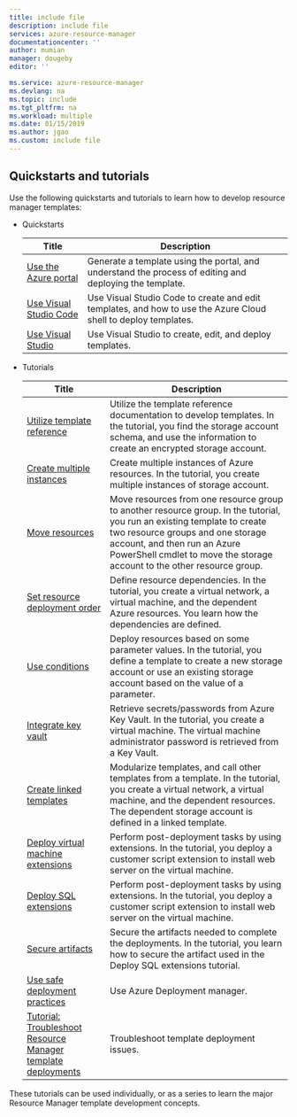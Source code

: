 ```yaml
---
title: include file
description: include file
services: azure-resource-manager
documentationcenter: ''
author: mumian
manager: dougeby
editor: ''

ms.service: azure-resource-manager
ms.devlang: na
ms.topic: include
ms.tgt_pltfrm: na
ms.workload: multiple
ms.date: 01/15/2019
ms.author: jgao
ms.custom: include file 
---
```


## Quickstarts and tutorials

Use the following quickstarts and tutorials to learn how to develop resource manager templates:

- Quickstarts

    |Title|Description|
    |------|-----|
    |[Use the Azure portal](../articles/azure-resource-manager/resource-manager-quickstart-create-templates-use-the-portal.md)|Generate a template using the portal, and understand the process of editing and deploying the template.|
    |[Use Visual Studio Code](../articles/azure-resource-manager/resource-manager-quickstart-create-templates-use-visual-studio-code.md)|Use Visual Studio Code to create and edit templates, and how to use the Azure Cloud shell to deploy templates.|
    |[Use Visual Studio](../articles/azure-resource-manager/vs-azure-tools-resource-groups-deployment-projects-create-deploy.md)|Use Visual Studio to create, edit, and deploy templates.|

- Tutorials

    |Title|Description|
    |------|-----|
    |[Utilize template reference](../articles/azure-resource-manager/resource-manager-tutorial-create-encrypted-storage-accounts.md)|Utilize the template reference documentation to develop templates. In the tutorial, you find the storage account schema, and use the information to create an encrypted storage account.|
    |[Create multiple instances](../articles/azure-resource-manager/resource-manager-tutorial-create-multiple-instances.md)|Create multiple instances of Azure resources. In the tutorial, you create multiple instances of storage account.|
    |[Move resources](../articles/azure-resource-manager/resource-manager-tutorial-move-resources.md)|Move resources from one resource group to another resource group. In the tutorial, you run an existing template to create two resource groups and one storage account, and then run an Azure PowerShell cmdlet to move the storage account to the other resource group.|
    |[Set resource deployment order](../articles/azure-resource-manager/resource-manager-tutorial-create-templates-with-dependent-resources.md)|Define resource dependencies. In the tutorial, you create a virtual network, a virtual machine, and the dependent Azure resources. You learn how the dependencies are defined.|
    |[Use conditions](../articles/azure-resource-manager/resource-manager-tutorial-use-conditions.md)|Deploy resources based on some parameter values. In the tutorial, you define a template to create a new storage account or use an existing storage account based on the value of a parameter.|
    |[Integrate key vault](../articles/azure-resource-manager/resource-manager-tutorial-use-key-vault.md)|Retrieve secrets/passwords from Azure Key Vault. In the tutorial, you create a virtual machine.  The virtual machine administrator password is retrieved from a Key Vault.|
    |[Create linked templates](../articles/azure-resource-manager/resource-manager-tutorial-create-linked-templates.md)|Modularize templates, and call other templates from a template. In the tutorial, you create a virtual network, a virtual machine, and the dependent resources.  The dependent storage account is defined in a linked template. |
    |[Deploy virtual machine extensions](../articles/azure-resource-manager/resource-manager-tutorial-deploy-vm-extensions.md)|Perform post-deployment tasks by using extensions. In the tutorial, you deploy a customer script extension to install web server on the virtual machine. |
    |[Deploy SQL extensions](../articles/azure-resource-manager/resource-manager-tutorial-deploy-sql-extensions-bacpac.md)|Perform post-deployment tasks by using extensions. In the tutorial, you deploy a customer script extension to install web server on the virtual machine. |
    |[Secure artifacts](../articles/azure-resource-manager/resource-manager-tutorial-secure-artifacts.md)|Secure the artifacts needed to complete the deployments. In the tutorial, you learn how to secure the artifact used in the Deploy SQL extensions tutorial. |
    |[Use safe deployment practices](../articles/azure-resource-manager/deployment-manager-tutorial.md)|Use Azure Deployment manager. |
    |[Tutorial: Troubleshoot Resource Manager template deployments](./resource-manager-tutorial-troubleshoot.md)|Troubleshoot template deployment issues.|

These tutorials can be used individually, or as a series to learn the major Resource Manager template development concepts.